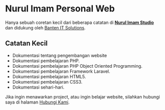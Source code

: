 # Nurul Imam Personal Web

Hanya sebuah coretan kecil dari beberapa catatan di [**Nurul Imam Studio**](http://www.nurulimam.com/) dan didukung oleh [Banten IT Solutions](http://www.banten-it.com).

## Catatan Kecil

* Dokumentasi tentang pengembangan website
* Dokumentasi pembelajaran PHP. 
* Dokumentasi pembelajaran PHP Object Oriented Programming. 
* Dokumentasi pembelajaran Framework Laravel.
* Dokumentasi pembelajaran HTML5.
* Dokumentasi pembelajaran CSS3.
* Dokumentasi sehari-hari.

Jika ingin menawarkan project, atau ingin belajar website, silahkan hubungi saya di halaman [Hubungi Kami](http://www.nurulimam.com/hubungi).
